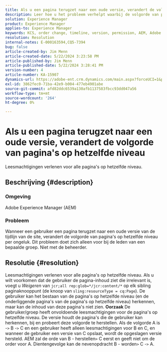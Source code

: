 ```yaml
---
title: Als u een pagina terugzet naar een oude versie, verandert de volgorde van pagina's op hetzelfde niveau
description: Leer hoe u het probleem verhelpt waarbij de volgorde van pagina's op hetzelfde niveau onbedoeld verandert wanneer een gebruiker een pagina terugzet naar een oude versie van de tijdlijn van de site.
solution: Experience Manager
product: Experience Manager
applies-to: Experience Manager
keywords: KCS, order change, timeline, version, permission, AEM, Adobe Experience Manager, sibling page, revert, Troubleshooting
resolution: Resolution
internal-notes: E-000163594,CQ5-7394
bug: false
article-created-by: Jim Menn
article-created-date: 5/22/2024 3:23:58 PM
article-published-by: Jim Menn
article-published-date: 5/22/2024 3:28:41 PM
version-number: 4
article-number: KA-15907
dynamics-url: https://adobe-ent.crm.dynamics.com/main.aspx?forceUCI=1&pagetype=entityrecord&etn=knowledgearticle&id=ad7ff04c-4f18-ef11-9f8a-6045bd006268
exl-id: 3862fec0-71ba-42e9-b004-477eb4901abe
source-git-commit: afd82ddc6539a130afb1137583fbcc93dd047a56
workflow-type: tm+mt
source-wordcount: '264'
ht-degree: 0%

---
```


# Als u een pagina terugzet naar een oude versie, verandert de volgorde van pagina&#39;s op hetzelfde niveau


Leesmachtigingen verlenen voor alle pagina&#39;s op hetzelfde niveau.

## Beschrijving {#description}


### <b>Omgeving</b>

Adobe Experience Manager (AEM)



### <b>Probleem</b>

Wanneer een gebruiker een pagina terugzet naar een oude versie van de tijdlijn van de site, verandert de volgorde van pagina&#39;s op hetzelfde niveau per ongeluk. Dit probleem doet zich alleen voor bij de leden van een bepaalde groep. Niet met de beheerder.


## Resolutie {#resolution}


Leesmachtigingen verlenen voor alle pagina&#39;s op hetzelfde niveau. Als u wilt voorkomen dat de gebruiker de pagina-inhoud ziet die irrelevant is, voegt u *Weigeren* van `jcr;all rep:glob=*/jcr:content/*` op elk sibling paginaknooppunt (de knoop van `sling:resourceType = cq:Page`). De gebruiker kan het bestaan van de pagina&#39;s op hetzelfde niveau (en de onderliggende pagina&#39;s van de pagina&#39;s op hetzelfde niveau) herkennen, maar kan de inhoud van deze pagina&#39;s niet zien.
<b>Oorzaak</b>
De gebruiker/groep heeft onvoldoende leesmachtigingen voor de pagina&#39;s op hetzelfde niveau. De versie houdt de pagina&#39;s die de gebruiker kan herkennen, bij en probeert deze volgorde te herstellen. Als de volgorde A is -`>`  B -`>`  C en een gebruiker heeft alleen leesmachtigingen voor B en C, en wanneer de gebruiker een versie van C opslaat, wordt de opgeslagen versie hersteld. AEM zal de orde van B - herstellen`>`  C eerst en geeft niet om de order voor A. Dientengevolge kan de nevenopdracht B - worden`>`  C -`>`  A.
